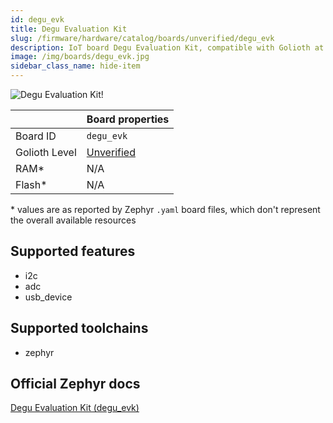 ```yaml
---
id: degu_evk
title: Degu Evaluation Kit
slug: /firmware/hardware/catalog/boards/unverified/degu_evk
description: IoT board Degu Evaluation Kit, compatible with Golioth at unverified level.
image: /img/boards/degu_evk.jpg
sidebar_class_name: hide-item
---
```


[//]: # (This is an auto-generated file, do not edit! Changes to it will be lost upon re-generation)

![Degu Evaluation Kit!](/img/boards/degu_evk.jpg "Degu Evaluation Kit")

|                | Board properties     |
| -------------  | -------------------- |
| Board ID       | `degu_evk` |
| Golioth Level  | [Unverified](/firmware/hardware#unverified-boards) |
| RAM*           | N/A |
| Flash*         | N/A |

\* values are as reported by Zephyr `.yaml` board files, which don't represent the overall available resources



## Supported features

* i2c
* adc
* usb_device

## Supported toolchains

* zephyr

## Official Zephyr docs

[Degu Evaluation Kit (degu_evk)](https://docs.zephyrproject.org/latest/boards/atmarktechno/degu_evk/doc/index.html)
